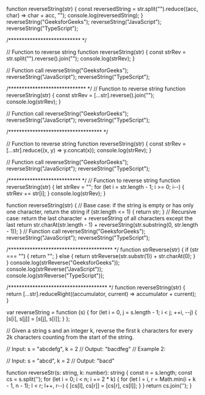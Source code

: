 function reverseString(str) {
  const reversedString = str.split("").reduce((acc, char) => char + acc, "");
  console.log(reversedString);
}
reverseString("GeeksforGeeks");
reverseString("JavaScript");
reverseString("TypeScript");

/*************************** */

// Function to reverse string
function reverseString(str) {
  const strRev = str.split("").reverse().join("");
  console.log(strRev);
}

// Function call
reverseString("GeeksforGeeks");
reverseString("JavaScript");
reverseString("TypeScript");

/***************************** */
// Function to reverse string
function reverseString(str) {
  const strRev = [...str].reverse().join("");
  console.log(strRev);
}

// Function call
reverseString("GeeksforGeeks");
reverseString("JavaScript");
reverseString("TypeScript");

/*********************************** */

// Function to reverse string
function reverseString(str) {
  const strRev = [...str].reduce((x, y) => y.concat(x));
  console.log(strRev);
}

// Function call
reverseString("GeeksforGeeks");
reverseString("JavaScript");
reverseString("TypeScript");

/*************************** */
// Function to reverse string
function reverseString(str) {
  let strRev = "";
  for (let i = str.length - 1; i >= 0; i--) {
    strRev += str[i];
  }
  console.log(strRev);
}

  

function reverseString(str) {
  // Base case: if the string is empty or has only one character, return the string
  if (str.length <= 1) {
    return str;
  }
  // Recursive case: return the last character + reverseString of all characters except the last
  return str.charAt(str.length - 1) + reverseString(str.substring(0, str.length - 1));
}
// Function call
reverseString("GeeksforGeeks");
reverseString("JavaScript");
reverseString("TypeScript");

/*************************************** */
function strReverse(str) {
  if (str === "") {
    return "";
  } else {
    return strReverse(str.substr(1)) + str.charAt(0);
  }
}
console.log(strReverse("GeeksforGeeks"));
console.log(strReverse("JavaScript"));
console.log(strReverse("TypeScript"));

/************************************* */
function reverseString(str) {
  return [...str].reduceRight((accumulator, current) => accumulator + current);
}


var reverseString = function (s) {
  for (let i = 0, j = s.length - 1; i < j; ++i, --j) {
      [s[i], s[j]] = [s[j], s[i]];
  }
};

// Given a string s and an integer k, reverse the first k characters for every 2k characters counting from the start of the string.


// Input: s = "abcdefg", k = 2
// Output: "bacdfeg"
// Example 2:

// Input: s = "abcd", k = 2
// Output: "bacd"
 


function reverseStr(s: string, k: number): string {
  const n = s.length;
  const cs = s.split('');
  for (let i = 0; i < n; i += 2 * k) {
      for (let l = i, r = Math.min(i + k - 1, n - 1); l < r; l++, r--) {
          [cs[l], cs[r]] = [cs[r], cs[l]];
      }
  }
  return cs.join('');
}